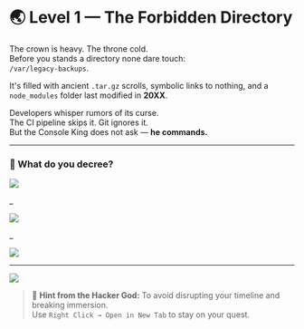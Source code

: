 # 🌏 Level 1 — The Forbidden Directory

The crown is heavy. The throne cold.  
Before you stands a directory none dare touch:  
`/var/legacy-backups`.

It's filled with ancient `.tar.gz` scrolls, symbolic links to nothing, and a `node_modules` folder last modified in **20XX**.

Developers whisper rumors of its curse.  
The CI pipeline skips it. Git ignores it.  
But the Console King does not ask — **he commands.**

---

### 💭 What do you decree?

<a href="../the-symlink-throne-trap/level-2.md">
  <img src="https://img.shields.io/badge/Mount%20a%20safe%20sandbox%2C%20extract%20artifacts%2C%20analyze%20dependencies-yellow?style=for-the-badge"/>
</a>

_

<a href="./level-1-error-1.md">
  <img src="https://img.shields.io/badge/RM%20--RF%20the%20entire%20folder%20with%20sudo%20and%20walk%20away-yellow?style=for-the-badge"/>
</a>

_

<a href="./level-1-error-2.md">
  <img src="https://img.shields.io/badge/Chmod%20777%20everything%20and%20push%20to%20prod-yellow?style=for-the-badge"/>
</a>

---

<a href="../../glossary.md">
  <img src="https://img.shields.io/badge/Consult%20the%20DevLore%20Glossary-5dade2?style=for-the-badge"/>
</a>

> 🧙 **Hint from the Hacker God:** To avoid disrupting your timeline and breaking immersion.  
> Use `Right Click → Open in New Tab` to stay on your quest.
